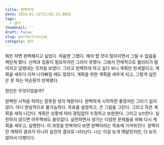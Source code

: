 ```yaml
---
title: 완벽주의
date: 2024-01-15T22:02:13.000Z
tags:
  - 생각
thumbnail: ''
draft: false
slug: perfectionism
category: 생각
---
```


뭐든 하면 완벽해지고 싶었다. 처음엔 그랬다. 해야 할 것이 많아지면서 그럴 수 없음을 깨닫게 됐다. 선택과 집중이 필요하지만 그러지 못했다. 그래서 전체적으로 퀄리티가 떨어지고 덤벙대는 것처럼 보였다. 그리고 완벽하게 하고 싶다 보니 계획만 한세월이고, 계획을 세우다 지쳐 나자빠질 때도 많았다. 계획을 위한 계획을 세우게 되고, 그렇게 실천은 못 하는 악순환이 반복됐다.

원인은 무엇이었을까?

완벽한 시작을 하려는 잘못된 생각 때문이다. 완벽하게 시작하면 좋겠지만 그러기 쉽지 않다. 아니 현실적으로 불가능하다. 목표를 설정하고, 큰 그림을 그린다. 그리고 작은 계획을 세워 나간다. 계획은 상황에 따라 끊임없이 수정하고 보완한다. 그리고 `실천`한다. 실천하지 않으면 아무짝에도 쓸모없다. 실천하면서 생기는 다양한 문제들을 위해 다시 계획을 세우고, 실행한다. 이 과정을 반복하다 보면 완벽이라는 목표에 가까워진다. 완벽이란 계획의 결과가 아니라 실천의 결과로 나타난다. 나는 이걸 늦게 깨달았지만, 더 늦지 않아서 다행이다.
